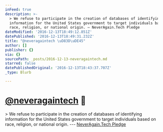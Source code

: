 ```yaml
---
inFeed: true
description: >-
  > We refuse to participate in the creation of databases of identifying
  information for the United States government to target individuals based on
  race, religion, or national origin. — NeverAgain.Tech Pledge
dateModified: '2016-12-13T18:49:12.851Z'
datePublished: '2016-12-13T18:49:31.232Z'
title: "@neveragaintech \uD83D\uDE45"
author: []
publisher: {}
via: {}
sourcePath: _posts/2016-12-13-neveragaintech.md
starred: false
datePublishedOriginal: '2016-12-13T18:43:37.707Z'
_type: Blurb

---
```

# [@neveragaintech][0] 🙅

\> We refuse to participate in the creation of databases of identifying information for the United States government to target individuals based on race, religion, or national origin. --- [NeverAgain.Tech Pledge][1]

[0]: https://twitter.com/neveragaintech
[1]: http://neveragain.tech/